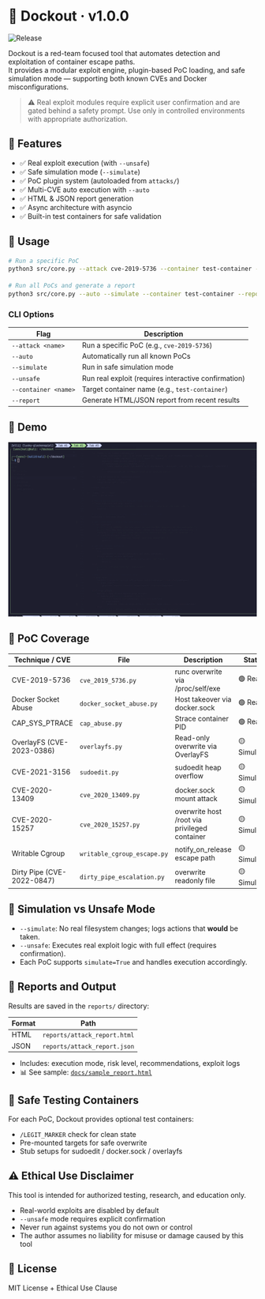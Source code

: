 # 🐳 Dockout · v1.0.0
![Release](https://img.shields.io/github/v/release/schoi1337/dockout?style=flat-square)

Dockout is a red-team focused tool that automates detection and exploitation of container escape paths.  
It provides a modular exploit engine, plugin-based PoC loading, and safe simulation mode — supporting both known CVEs and Docker misconfigurations.

> ⚠️ Real exploit modules require explicit user confirmation and are gated behind a safety prompt. Use only in controlled environments with appropriate authorization.


## 🚀 Features

- ✅ Real exploit execution (with `--unsafe`)
- ✅ Safe simulation mode (`--simulate`)
- ✅ PoC plugin system (autoloaded from `attacks/`)
- ✅ Multi-CVE auto execution with `--auto`
- ✅ HTML & JSON report generation
- ✅ Async architecture with asyncio
- ✅ Built-in test containers for safe validation


## 🧠 Usage

```bash
# Run a specific PoC
python3 src/core.py --attack cve-2019-5736 --container test-container --simulate

# Run all PoCs and generate a report
python3 src/core.py --auto --simulate --container test-container --report html
```

### CLI Options

| Flag | Description |
|------|-------------|
| `--attack <name>` | Run a specific PoC (e.g., `cve-2019-5736`) |
| `--auto` | Automatically run all known PoCs |
| `--simulate` | Run in safe simulation mode |
| `--unsafe` | Run real exploit (requires interactive confirmation) |
| `--container <name>` | Target container name (e.g., `test-container`) |
| `--report` | Generate HTML/JSON report from recent results |

## 🎥 Demo

![Simulated Demo](docs/simulated_demo.gif)


## 🔬 PoC Coverage

| Technique / CVE              | File                           | Description                                 | Status        |
|-----------------------------|--------------------------------|---------------------------------------------|---------------|
| CVE-2019-5736               | `cve_2019_5736.py`             | runc overwrite via /proc/self/exe           | 🟢 Real        |
| Docker Socket Abuse         | `docker_socket_abuse.py`       | Host takeover via docker.sock               | 🟢 Real        |
| CAP_SYS_PTRACE              | `cap_abuse.py`                 | Strace container PID                        | 🟢 Real        |
| OverlayFS (CVE-2023-0386)   | `overlayfs.py`                 | Read-only overwrite via OverlayFS           | 🟡 Simulated   |
| CVE-2021-3156               | `sudoedit.py`                  | sudoedit heap overflow                      | 🟡 Simulated   |
| CVE-2020-13409              | `cve_2020_13409.py`            | docker.sock mount attack                    | 🟡 Simulated   |
| CVE-2020-15257              | `cve_2020_15257.py`            | overwrite host /root via privileged container | 🟡 Simulated |
| Writable Cgroup             | `writable_cgroup_escape.py`    | notify_on_release escape path               | 🟡 Simulated   |
| Dirty Pipe (CVE-2022-0847)  | `dirty_pipe_escalation.py`     | overwrite readonly file                     | 🟡 Simulated   |

## 🧪 Simulation vs Unsafe Mode

- `--simulate`: No real filesystem changes; logs actions that **would** be taken.
- `--unsafe`: Executes real exploit logic with full effect (requires confirmation).
- Each PoC supports `simulate=True` and handles execution accordingly.


## 📂 Reports and Output

Results are saved in the `reports/` directory:

| Format | Path |
|--------|------|
| HTML | `reports/attack_report.html` |
| JSON | `reports/attack_report.json` |

- Includes: execution mode, risk level, recommendations, exploit logs  
- 📊 See sample: [`docs/sample_report.html`](docs/attack_report.html)


## 🧪 Safe Testing Containers

For each PoC, Dockout provides optional test containers:
- `/LEGIT_MARKER` check for clean state
- Pre-mounted targets for safe overwrite
- Stub setups for sudoedit / docker.sock / overlayfs


## ⚠️ Ethical Use Disclaimer

This tool is intended for authorized testing, research, and education only.

- Real-world exploits are disabled by default
- `--unsafe` mode requires explicit confirmation
- Never run against systems you do not own or control
- The author assumes no liability for misuse or damage caused by this tool


## 📜 License

MIT License + Ethical Use Clause
